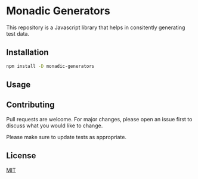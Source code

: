 # Monadic Generators

This repository is a Javascript library that helps in consitently generating test data.

## Installation

```bash
npm install -D monadic-generators
```

## Usage

## Contributing
Pull requests are welcome. For major changes, please open an issue first to discuss what you would like to change.

Please make sure to update tests as appropriate.

## License
[MIT](https://choosealicense.com/licenses/mit/)